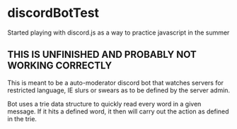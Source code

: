 # discordBotTest

Started playing with discord.js as a way to practice javascript in the summer
## THIS IS UNFINISHED AND PROBABLY NOT WORKING CORRECTLY ##

This is meant to be a auto-moderator discord bot that watches servers for restricted language, IE slurs or swears as to be defined by the server admin.

Bot uses a trie data structure to quickly read every word in a given message. If it hits a defined word, it then will carry out the action as defined in the trie.
